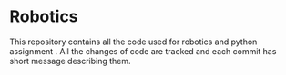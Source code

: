 # Robotics 
This repository contains all the code used for robotics and python assignment . 
All the changes of code are tracked and each commit has short message describing them. 